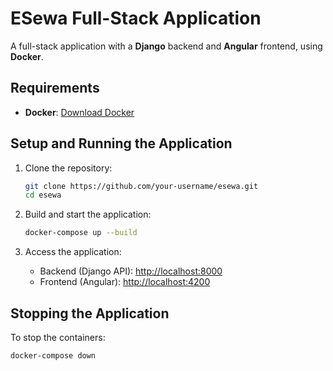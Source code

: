 # ESewa Full-Stack Application

A full-stack application with a **Django** backend and **Angular** frontend, using **Docker**.

## Requirements

- **Docker**: [Download Docker](https://www.docker.com/get-started)

## Setup and Running the Application

1. Clone the repository:

    ```bash
    git clone https://github.com/your-username/esewa.git
    cd esewa
    ```

2. Build and start the application:

    ```bash
    docker-compose up --build
    ```

3. Access the application:

    - Backend (Django API): [http://localhost:8000](http://localhost:8000)
    - Frontend (Angular): [http://localhost:4200](http://localhost:4200)

## Stopping the Application

To stop the containers:

```bash
docker-compose down

